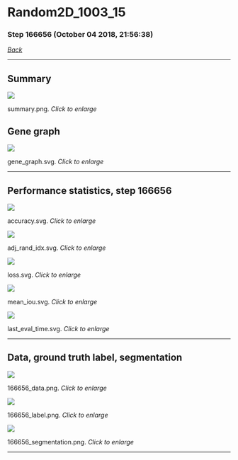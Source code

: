 # Random2D_1003_15

### Step 166656 (October 04 2018, 21:56:38)

[_Back_](..)

---

## Summary

<div class="images"><a href="media/summary.png"><img  src="media/summary.png" align="center"></a><p>summary.png. <i>Click to enlarge</i></p></div>

## Gene graph

<div class="images"><a href="media/gene_graph.svg"><img  src="media/gene_graph.svg" align="center"></a><p>gene_graph.svg. <i>Click to enlarge</i></p></div>

---

## Performance statistics, step 166656

<div class="images"><a href="media/accuracy.svg"><img class="mini" src="media/accuracy.svg" align="center"></a><p>accuracy.svg. <i>Click to enlarge</i></p></div>
<div class="images"><a href="media/adj_rand_idx.svg"><img class="mini" src="media/adj_rand_idx.svg" align="center"></a><p>adj_rand_idx.svg. <i>Click to enlarge</i></p></div>
<div class="images"><a href="media/loss.svg"><img class="mini" src="media/loss.svg" align="center"></a><p>loss.svg. <i>Click to enlarge</i></p></div>
<div class="images"><a href="media/mean_iou.svg"><img class="mini" src="media/mean_iou.svg" align="center"></a><p>mean_iou.svg. <i>Click to enlarge</i></p></div>
<div class="images"><a href="media/last_eval_time.svg"><img class="mini" src="media/last_eval_time.svg" align="center"></a><p>last_eval_time.svg. <i>Click to enlarge</i></p></div>

---

## Data, ground truth label, segmentation

<div class="images"><a href="media/166656_data.png"><img class="mini" src="media/166656_data.png" align="center"></a><p>166656_data.png. <i>Click to enlarge</i></p></div>
<div class="images"><a href="media/166656_label.png"><img class="mini" src="media/166656_label.png" align="center"></a><p>166656_label.png. <i>Click to enlarge</i></p></div>
<div class="images"><a href="media/166656_segmentation.png"><img class="mini" src="media/166656_segmentation.png" align="center"></a><p>166656_segmentation.png. <i>Click to enlarge</i></p></div>

---



